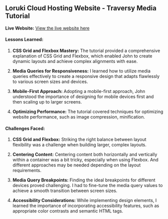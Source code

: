 ## Loruki Cloud Hosting Website - Traversy Media Tutorial

**Live Website:** [View the live website here](https://capable-gaufre-7bb563.netlify.app)

#### Lessons Learned:
1. **CSS Grid and Flexbox Mastery:**
   The tutorial provided a comprehensive explanation of CSS Grid and Flexbox, which enabled John to create dynamic layouts and achieve complex alignments with ease.

2. **Media Queries for Responsiveness:**
   I learned how to utilize media queries effectively to create a responsive design that adapts flawlessly to various screen sizes and devices.

3. **Mobile-First Approach:**
   Adopting a mobile-first approach, John understood the importance of designing for mobile devices first and then scaling up to larger screens.

4. **Optimizing Performance:**
   The tutorial covered techniques for optimizing website performance, such as image compression, minification.

#### Challenges Faced:
1. **CSS Grid and Flexbox:**
   Striking the right balance between layout flexibility was a challenge when building larger, complex layouts.

2. **Centering Content:**
   Centering content both horizontally and vertically within a container was a bit tricky, especially when using Flexbox.
   And different approaches may be needed depending on the layout requirements.
   
4. **Media Query Breakpoints:**
   Finding the ideal breakpoints for different devices proved challenging. I had to fine-tune the media query values to achieve a smooth transition between screen sizes.

5. **Accessibility Considerations:**
   While implementing design elements, I learned the importance of incorporating accessibility features, such as appropriate color contrasts and semantic HTML tags.



